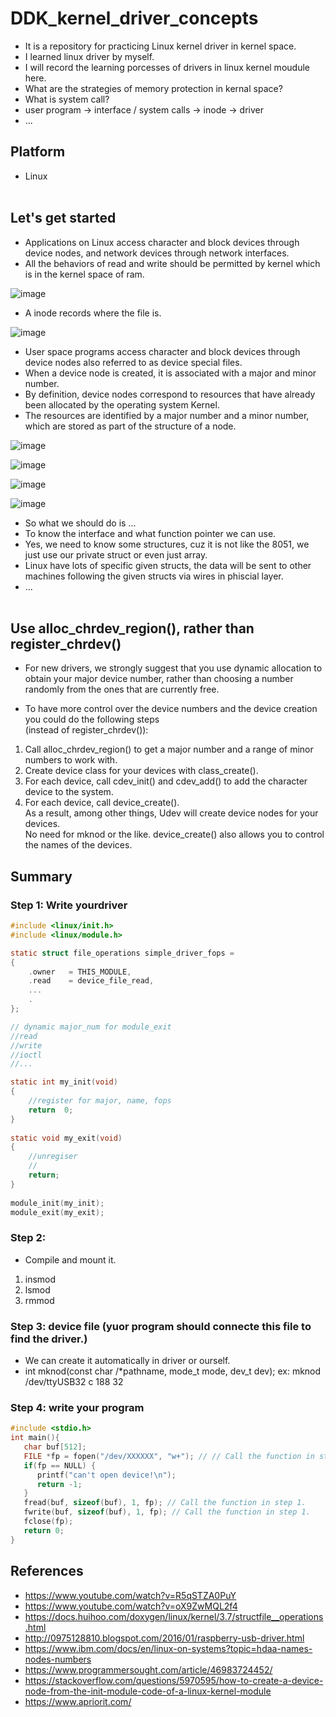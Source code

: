 # DDK_kernel_driver_concepts
* It is a repository for practicing Linux kernel driver in kernel space.
* I learned linux driver by myself.
* I will record the learning porcesses of drivers in linux kernel moudule here.
* What are the strategies of memory protection in kernal space?
* What is system call?
* user program -> interface / system calls -> inode -> driver
* ...

## Platform
* Linux
<br><br>


## Let's get started
* Applications on Linux access character and block devices through device nodes, and network devices through network interfaces.
* All the behaviors of read and write should be permitted by kernel which is in the kernel space of ram. <br>

![image](https://user-images.githubusercontent.com/67073582/122648803-5e593380-d15d-11eb-9aaf-fc7de2f3f8cb.png) <br>

* A inode records where the file is.

![image](https://user-images.githubusercontent.com/67073582/122663700-1672f480-d1cf-11eb-8a2c-4c6ff2bc186b.png) <br>

* User space programs access character and block devices through device nodes also referred to as device special files. 
* When a device node is created, it is associated with a major and minor number.
* By definition, device nodes correspond to resources that have already been allocated by the operating system Kernel. 
* The resources are identified by a major number and a minor number, which are stored as part of the structure of a node.

![image](https://user-images.githubusercontent.com/67073582/122663434-0a863300-d1cd-11eb-8d8d-4a152fe5ecdb.png) <br>

![image](https://user-images.githubusercontent.com/67073582/122663574-13c3cf80-d1ce-11eb-833e-e793b3e56dbd.png) <br>

![image](https://user-images.githubusercontent.com/67073582/122388792-d0394d80-cfa2-11eb-912a-1f32f38a87c4.png) <br>

![image](https://user-images.githubusercontent.com/67073582/122389029-1393bc00-cfa3-11eb-90b1-da17e137e61f.png) <br>

* So what we should do is ...
* To know the interface and what function pointer we can use.
* Yes, we need to know some structures, cuz it is not like the 8051, we just use our private struct or even just array.
* Linux have lots of specific given structs, the data will be sent to other machines following the given structs via wires in phiscial layer. 
* ...
<br><br>

## Use alloc_chrdev_region(), rather than register_chrdev()
* For new drivers, we strongly suggest that you use dynamic allocation to obtain your major device number, rather than choosing a number randomly from the ones that are currently free.

* To have more control over the device numbers and the device creation you could do the following steps <br>
  (instead of register_chrdev()):

 1. Call alloc_chrdev_region() to get a major number and a range of minor numbers to work with.
 2. Create device class for your devices with class_create().
 3. For each device, call cdev_init() and cdev_add() to add the character device to the system.
 4. For each device, call device_create(). <br>
   As a result, among other things, Udev will create device nodes for your devices. <br>
   No need for mknod or the like. 
   device_create() also allows you to control the names of the devices. <br>

## Summary
### Step 1: Write yourdriver
```C
#include <linux/init.h>
#include <linux/module.h>

static struct file_operations simple_driver_fops = 
{
    .owner   = THIS_MODULE,
    .read    = device_file_read,
    ...
    .
};

// dynamic major_num for module_exit
//read
//write
//ioctl
//...

static int my_init(void)
{
    //register for major, name, fops
    return  0;
}
    
static void my_exit(void)
{
    //unregiser
    //
    return;
}
    
module_init(my_init);
module_exit(my_exit); 
```
### Step 2: 
* Compile and mount it. 
1. insmod 
2. lsmod 
3. rmmod 

### Step 3: device file (yuor program should connecte this file to find the driver.)
* We can create it automatically in driver or ourself. <br>
* int mknod(const char /*pathname, mode_t mode, dev_t dev);
ex: mknod /dev/ttyUSB32 c 188 32 <br>

### Step 4: write your program 
```C
#include <stdio.h>
int main(){
   char buf[512];
   FILE *fp = fopen("/dev/XXXXXX", "w+"); // // Call the function in step 1. and open device file you create in step 3.
   if(fp == NULL) {
      printf("can't open device!\n");
      return -1;
   }
   fread(buf, sizeof(buf), 1, fp); // Call the function in step 1.
   fwrite(buf, sizeof(buf), 1, fp); // Call the function in step 1.
   fclose(fp);
   return 0;
}
```

## References
* https://www.youtube.com/watch?v=R5qSTZA0PuY
* https://www.youtube.com/watch?v=oX9ZwMQL2f4
* https://docs.huihoo.com/doxygen/linux/kernel/3.7/structfile__operations.html
* http://0975128810.blogspot.com/2016/01/raspberry-usb-driver.html
* https://www.ibm.com/docs/en/linux-on-systems?topic=hdaa-names-nodes-numbers
* https://www.programmersought.com/article/46983724452/
* https://stackoverflow.com/questions/5970595/how-to-create-a-device-node-from-the-init-module-code-of-a-linux-kernel-module
* https://www.apriorit.com/
<br><br>

